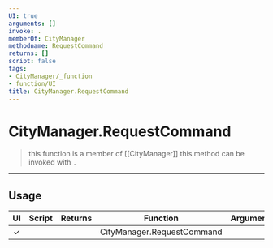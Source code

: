 ```yaml
---
UI: true
arguments: []
invoke: .
memberOf: CityManager
methodname: RequestCommand
returns: []
script: false
tags:
- CityManager/_function
- function/UI
title: CityManager.RequestCommand
---
```

# CityManager.RequestCommand
> this function is a member of [[CityManager]]
> this method can be invoked with `.`
-----
## Usage
|  UI | Script | Returns | Function | Arguments |
|:---:|:------:|-------:|:--------:|:---------|
|✓| ||CityManager.RequestCommand||
